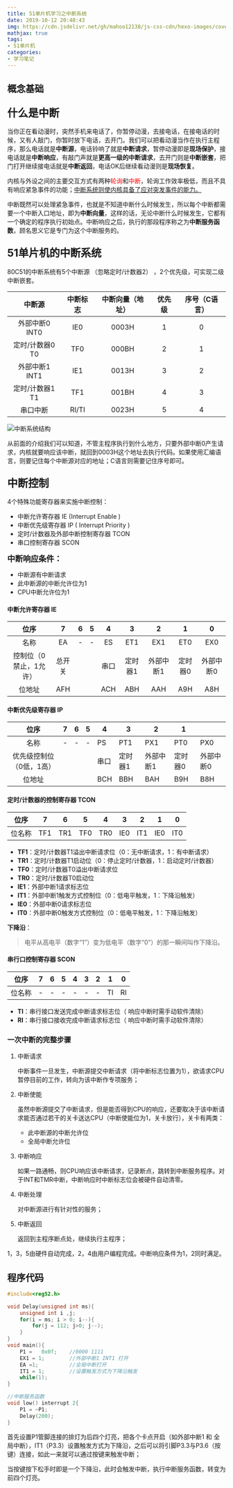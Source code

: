 ```yaml
---
title: 51单片机学习之中断系统
date: 2019-10-12 20:48:43
img: https://cdn.jsdelivr.net/gh/mahoo12138/js-css-cdn/hexo-images/cover/51.jpg
mathjax: true
tags: 
- 51单片机
categories:
- 学习笔记
---
```


## 概念基础

### **<font size=5>什么是中断</font>**

当你正在看动漫时，突然手机来电话了，你暂停动漫，去接电话，在接电话的时候，又有人敲门，你暂时放下电话，去开门。我们可以把看动漫当作在执行主程序，那么电话就是**中断源**，电话铃响了就是**中断请求**，暂停动漫即是**现场保护**，接电话就是**中断响应**，有敲门声就是**更高一级的中断请求**，去开门则是**中断嵌套**，把门打开继续接电话就是**中断返回**，电话OK后继续看动漫则是**现场恢复**。

内核与外设之间的主要交互方式有两种<font color="red">轮询</font>和<font color="red">中断</font>，轮询工作效率极低，而且不具有响应紧急事件的功能；<u>中断系统则使内核具备了应对突发事件的能力。</u>

中断既然可以处理紧急事件，也就是不知道中断什么时候发生，所以每个中断都需要一个中断入口地址，即为**中断向量**，这样的话，无论中断什么时候发生，它都有一个确定的程序执行初始点。中断响应之后，执行的那段程序称之为**中断服务函数**，顾名思义它是专门为这个中断服务的。

### <font size=5>**51单片机的中断系统** </font>

80C51的中断系统有5个中断源 （忽略定时/计数器2） ，2个优先级，可实现二级中断嵌套。

|     中断源      | 中断标志 | 中断向量（地址） | 优先级 | 序号（C语言） |
| :-------------: | :------: | :--------------: | :----: | :-----------: |
| 外部中断0 INT0  |   IE0    |      0003H       |   1    |       0       |
| 定时/计数器0 T0 |   TF0    |      000BH       |   2    |       1       |
| 外部中断1 INT1  |   IE1    |      0013H       |   3    |       2       |
| 定时/计数器1 T1 |   TF1    |      001BH       |   4    |       3       |
|    串口中断     |  RI/TI   |      0023H       |   5    |       4       |

 ![中断系统结构](https://cdn.jsdelivr.net/gh/mahoo12138/js-css-cdn/hexo-images/study/51mcu/51中断系统.jpg) 

从前面的介绍我们可以知道，不管主程序执行到什么地方，只要外部中断0产生请求，内核就要响应该中断，就回到0003H这个地址去执行代码。如果使用汇编语言，则要记住每个中断源对应的地址；C语言则需要记住序号即可。

### **<font size=5>中断控制</font>**

4个特殊功能寄存器来实施中断控制：

- 中断允许寄存器 IE (Interrupt Enable )
- 中断优先级寄存器 IP ( Interrupt Priority )
- 定时/计数器及外部中断控制寄存器 TCON
- 串口控制寄存器 SCON

**<font size = 4>中断响应条件：</font>**

+ 中断源有中断请求
+ 此中断源的中断允许位为1
+ CPU中断允许位为1

#### 中断允许寄存器 IE

|          位序          |   7    |  6   |  5   |  4   |    3    |     2     |    1    |     0     |
| :--------------------: | :----: | :--: | :--: | :--: | :-----: | :-------: | :-----: | :-------: |
|          名称          |   EA   |  -   |  -   |  ES  |   ET1   |    EX1    |   ET0   |    EX0    |
| 控制位（0禁止，1允许） | 总开关 |      |      | 串口 | 定时器1 | 外部中断1 | 定时器0 | 外部中断0 |
|         位地址         |  AFH   |      |      | ACH  |   ABH   |    AAH    |   A9H   |    A8H    |

#### 中断优先级寄存器 IP

|           位序           | 7    | 6    | 5    | 4    | 3       | 2         | 1       |           |
| :----------------------: | ---- | ---- | ---- | ---- | ------- | --------- | ------- | --------- |
|           名称           | -    | -    | -    | PS   | PT1     | PX1       | PT0     | PX0       |
| 优先级控制位（0低，1高） |      |      |      | 串口 | 定时器1 | 外部中断1 | 定时器0 | 外部中断0 |
|          位地址          |      |      |      | BCH  | BBH     | BAH       | B9H     | B8H       |

#### 定时/计数器的控制寄存器 TCON

|  位序  |  7   |  6   |  5   |  4   |  3   |  2   |  1   |  0   |
| :----: | :--: | :--: | :--: | :--: | :--: | :--: | :--: | :--: |
| 位名称 | TF1  | TR1  | TF0  | TR0  | IE0  | IT1  | IE0  | IT0  |

+ **TF1**：定时/计数器T1溢出中断请求位（0：无中断请求，1：有中断请求）
+ **TR1**：定时/计数器T1启动位（0：停止定时/计数器，1：启动定时/计数器）
+ **TF0**：定时/计数器T0溢出中断请求位
+ **TR0**：定时/计数器T0启动位
+ **IE1**：外部中断1请求标志位
+ **IT1**：外部中断1触发方式控制位（0：低电平触发，1：下降沿触发）
+ **IE0**：外部中断0请求标志位
+ **IT0**：外部中断0触发方式控制位（0：低电平触发，1：下降沿触发）

**下降沿**：

>  电平从高电平（数字“1”）变为低电平（数字“0”）的那一瞬间叫作下降沿。 

#### 串行口控制寄存器 SCON

|  位序  |  7   |  6   |  5   |  4   |  3   |  2   |  1   |  0   |
| :----: | :--: | :--: | :--: | :--: | :--: | :--: | :--: | :--: |
| 位名称 |  -   |  -   |  -   |  -   |  -   |  -   |  TI  |  RI  |

+ **TI**：串行接口发送完成中断请求标志位（ 响应中断时需手动软件清除）
+ **RI**：串行接口接收完成中断请求标志位（ 响应中断时需手动软件清除）

### 一次中断的完整步骤

1. 中断请求

   中断事件一旦发生，中断源提交中断请求（将中断标志位置为1），欲请求CPU暂停目前的工作，转向为该中断作专项服务；

2. 中断使能

   虽然中断源提交了中断请求，但是能否得到CPU的响应，还要取决于该中断请求能否通过若干的关卡送达CPU（中断使能位为1，关卡放行），关卡有两类：

   + 此中断源的中断允许位
   + 全局中断允许位

3. 中断响应

   如果一路通畅，则CPU响应该中断请求，记录断点，跳转到中断服务程序。对于INT和TMR中断，中断响应时中断标志位会被硬件自动清零。

4. 中断处理

   对中断源进行有针对性的服务；

5. 中断返回

   返回到主程序断点处，继续执行主程序；

1，3，5由硬件自动完成，2，4由用户编程完成。中断响应条件为1，2同时满足。

## 程序代码

```c
#include<reg52.h>

void Delay(unsigned int ms){
	unsigned int i ,j;
	for(i = ms; i > 0; i--){
		for(j = 112; j>0; j--);
	}
}
void main(){
	P1 =   0x0f;	//0000 1111
	EX1 = 1;	    //外部中断1 INT1 打开
	EA =1;		    //全局中断打开
	IT1 = 1;		//设置触发方式为下降沿触发
	while(1);
}

//中断服务函数
void low() interrupt 2{
	P1 = ~P1;
	Delay(200);
}
```

首先设置P1管脚连接的排灯为后四个灯亮，把各个卡点开启（如外部中断1 和 全局中断），IT1（P3.3）设置触发方式为下降沿，之后可以将引脚P3.3与P3.6（按键）连接，如此一来就可以通过按键来触发中断；

当按键按下松手时即是一个下降沿，此时会触发中断，执行中断服务函数，转变为前四个灯亮。